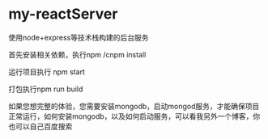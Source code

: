 # my-reactServer
使用node+express等技术栈构建的后台服务

首先安装相关依赖，执行npm /cnpm install

运行项目执行 npm  start

打包执行npm  run build

如果您想完整的体验，您需要安装mongodb，启动mongod服务，才能确保项目正常运行，如何安装mongodb，以及如何启动服务，可以看我另外一个博客，你也可以自己百度搜索
